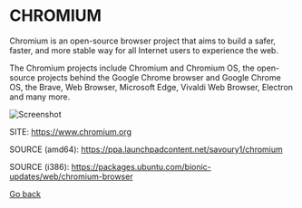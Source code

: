 # CHROMIUM

 Chromium is an open-source browser project that aims to build a safer, faster,
 and more stable way for all Internet users to experience the web. 
 
 The Chromium projects include Chromium and Chromium OS, the open-source
 projects behind the Google Chrome browser and Google Chrome OS, the Brave, Web
 Browser, Microsoft Edge, Vivaldi Web Browser, Electron and many more.
 
 ![Screenshot](https://upload.wikimedia.org/wikipedia/commons/6/6a/Chromium_96_Wikipedia_page_%28ungoogled-chromium%29_screenshot.png)
 
 SITE: https://www.chromium.org
 
 SOURCE (amd64): https://ppa.launchpadcontent.net/savoury1/chromium
 
 SOURCE (i386): https://packages.ubuntu.com/bionic-updates/web/chromium-browser

 [Go back](https://portable-linux-apps.github.io/apps.html)

